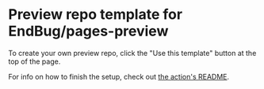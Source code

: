 # Preview repo template for EndBug/pages-preview

To create your own preview repo, click the "Use this template" button at the top of the page.

For info on how to finish the setup, check out [the action's README](https://github.com/EndBug/pages-preview#setup).
